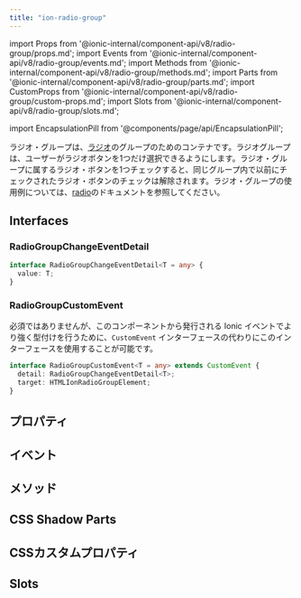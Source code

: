 ```yaml
---
title: "ion-radio-group"
---
```

import Props from '@ionic-internal/component-api/v8/radio-group/props.md';
import Events from '@ionic-internal/component-api/v8/radio-group/events.md';
import Methods from '@ionic-internal/component-api/v8/radio-group/methods.md';
import Parts from '@ionic-internal/component-api/v8/radio-group/parts.md';
import CustomProps from '@ionic-internal/component-api/v8/radio-group/custom-props.md';
import Slots from '@ionic-internal/component-api/v8/radio-group/slots.md';

<head>
  <title>ion-radio-group: Radio Button Group Usage for Ionic Apps</title>
  <meta name="description" content="radio groupとは、radioボタンのグループです。radio groupは、ユーザーがセットから最大1つのradioボタンを選択できるようにします。 ion-radio-groupの使用方法について、詳しくはこちらをご覧ください。" />
</head>

import EncapsulationPill from '@components/page/api/EncapsulationPill';


ラジオ・グループは、[ラジオ](./radio)のグループのためのコンテナです。ラジオグループは、ユーザーがラジオボタンを1つだけ選択できるようにします。ラジオ・グループに属するラジオ・ボタンを1つチェックすると、同じグループ内で以前にチェックされたラジオ・ボタンのチェックは解除されます。ラジオ・グループの使用例については、[radio](./radio)のドキュメントを参照してください。


## Interfaces

### RadioGroupChangeEventDetail

```typescript
interface RadioGroupChangeEventDetail<T = any> {
  value: T;
}
```

### RadioGroupCustomEvent

必須ではありませんが、このコンポーネントから発行される Ionic イベントでより強く型付けを行うために、`CustomEvent` インターフェースの代わりにこのインターフェースを使用することが可能です。

```typescript
interface RadioGroupCustomEvent<T = any> extends CustomEvent {
  detail: RadioGroupChangeEventDetail<T>;
  target: HTMLIonRadioGroupElement;
}
```


## プロパティ
<Props />

## イベント
<Events />

## メソッド
<Methods />

## CSS Shadow Parts
<Parts />

## CSSカスタムプロパティ
<CustomProps />

## Slots
<Slots />
